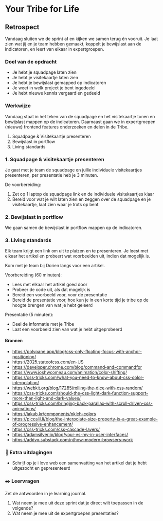# Your Tribe for Life

## Retrospect

Vandaag sluiten we de sprint af en kijken we samen terug én vooruit. Je laat zien wat jij en je team hebben gemaakt, koppelt je bewijslast aan de indicatoren, en leert van elkaar in expertgroepen.  


### Doel van de opdracht

- Je hebt je squadpage laten zien
- Je hebt je visitekaartje laten zien
- Je hebt je bewijslast gemapped op indicatoren
- Je weet in welk project je bent ingedeeld
- Je hebt nieuwe kennis vergaard en gedeeld


### Werkwijze

Vandaag staat in het teken van de squadpage en het visitekaartje tonen en bewijslast mappen op de indicatoren. Daarnaast gaan we in expertgroepen (nieuwe) frontend features onderzoeken en delen in de Tribe.

1. Squadpage & Visitekaartje presenteren
2. Bewijslast in portflow
3. Living standards


### 1. Squadpage & visitekaartje presenteren

Je gaat met je team de squadpage en jullie individuele visitekaartjes presenteren, per presentatie heb je 3 minuten. 

De voorbereiding:
1. Zet op 1 laptop de squadpage link en de individuele visitekaartjes klaar
2. Bereid voor wat je wilt laten zien en zeggen over de squadpage en je visitekaartje, laat zien waar je trots op bent


### 2. Bewijslast in portflow

We gaan samen de bewijslast in portflow mappen op de indicatoren. 


### 3. Living standards

Elk team krijgt een link om uit te pluizen en te presenteren. Je leest met elkaar het artikel en probeert wat voorbeelden uit, indien dat mogelijk is. 

Kom met je team bij Dorien langs voor een artikel.

Voorbereiding (60 minuten):
- Lees met elkaar het artikel goed door
- Probeer de code uit, als dat mogelijk is
- Bereid een voorbeeld voor, voor de presentatie
- Bereid de presentatie voor, hoe kun je in een korte tijd je tribe op de hoogte brengen van wat je hebt geleerd

Presentatie (5 minuten):
- Deel de informatie met je Tribe
- Laat een voorbeeld zien van wat je hebt uitgeprobeerd

#### Bronnen

- https://polypane.app/blog/css-only-floating-focus-with-anchor-positioning/
- https://2025.stateofcss.com/en-US
- https://developer.chrome.com/blog/command-and-commandfor
- https://www.joshwcomeau.com/animation/color-shifting/
- https://css-tricks.com/what-you-need-to-know-about-css-color-interpolation/
- https://webkit.org/blog/17285/rolling-the-dice-with-css-random/
- https://css-tricks.com/should-the-css-light-dark-function-support-more-than-light-and-dark-values/
- https://css-tricks.com/bringing-back-parallax-with-scroll-driven-css-animations/
- https://jakub.kr/components/oklch-colors
- https://piccalil.li/blog/the-interpolate-size-property-is-a-great-example-of-progressive-enhancement/
- https://css-tricks.com/css-cascade-layers/
- https://adamsilver.io/blog/your-vs-my-in-user-interfaces/
- https://addyo.substack.com/p/how-modern-browsers-work


### 💪 Extra uitdagingen
- Schrijf op je i love web een samenvatting van het artikel dat je hebt uitgezocht en gepresenteerd

### ✒️ Leervragen

Zet de antwoorden in je learning journal.
1. Wat neem je mee uit deze sprint dat je direct wilt toepassen in de volgende?
2. Wat neem je mee uit de expertgroepen presentaties?
